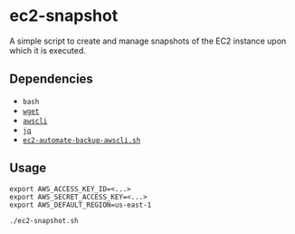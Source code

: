 ec2-snapshot
============

A simple script to create and manage snapshots of the EC2 instance upon which
it is executed.

Dependencies
------------

* `bash`
* [`wget`](https://www.gnu.org/software/wget/)
* [`awscli`](https://github.com/aws/aws-cli)
* [`jq`](https://stedolan.github.io/jq/)
* [`ec2-automate-backup-awscli.sh`](https://github.com/colinbjohnson/aws-missing-tools/)

Usage
-----

    export AWS_ACCESS_KEY_ID=<...>
    export AWS_SECRET_ACCESS_KEY=<...>
    export AWS_DEFAULT_REGION=us-east-1

    ./ec2-snapshot.sh

